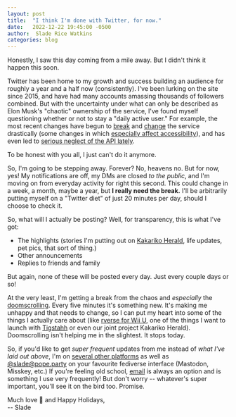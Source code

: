 ```yaml
---
layout: post
title:  "I think I'm done with Twitter, for now."
date:   2022-12-22 19:45:00 -0500
author:  Slade Rice Watkins
categories: blog
---
```


Honestly, I saw this day coming from a mile away. But I didn't think it happen this soon.

Twitter has been home to my growth and success building an audience for roughly a year and a half now (consistently). I've been lurking on the site since 2015, and have had many accounts amassing thousands of followers combined. But with the uncertainty under what can only be described as Elon Musk's "chaotic" ownership of the service, I've found myself questioning whether or not to stay a "daily active user." For example, the most recent changes have begun to [break](https://twitter.com/jeremydstanley/status/1606055558385225744) and [change](https://twitter.com/TwitterSupport/status/1606055187348688896) the service drastically (some changes in which [especially affect accessibility](https://twitter.com/evacide/status/1605028948596781056)), and has even led to [serious neglect of the API lately](https://twittercommunity.com/t/twitter-v2-api-missing-source-field-again/181895/1). 

To be honest with you all, I just can't do it anymore.

So, I'm going to be stepping away. Forever? No, heavens no. But for now, yes! My notifications are off, my DMs are closed *to the public*, and I'm moving on from everyday activity for right this second. This could change in a week, a month, maybe a year, but **I really need the break.** I'll be arbitrarily putting myself on a "Twitter diet" of just 20 minutes per day, should I choose to check it.

So, what will I actually be posting? Well, for transparency, this is what I've got:
- The highlights (stories I'm putting out on [Kakariko Herald](https://www.kakarikoherald.com), life updates, pet pics, that sort of thing.)
- Other announcements
- Replies to friends and family

But again, none of these will be posted every day. Just every couple days or so!

At the very least, I'm getting a break from the chaos and *especially* the [doomscrolling](https://www.webmd.com/balance/what-is-doomscrolling). Every five minutes it's something new. It's making me unhappy and that needs to change, so I can put my heart into some of the things I actually care about (like [rverse for Wii U](https://social.rverse.club/@rverse), one of the things I want to launch with [Tigstahh](https://www.tigstahh.com) or even our joint project Kakariko Herald). Doomscrolling isn't helping me in the slightest. It stops today.

So, if you'd like to get *super frequent* updates from me instead of *what I've laid out above*, I'm on [several other platforms](https://slade.link/links) as well as [@slade@pope.party](https://pope.party/@slade) on your favourite fediverse interface (Mastodon, Misskey, etc.) If you're feeling old school, [email](/contact/) is always an option and is something I use very frequently! But don't worry -- whatever's super important, you'll see it on the bird too. Promise.

Much love 💙 and Happy Holidays,  
-- Slade
